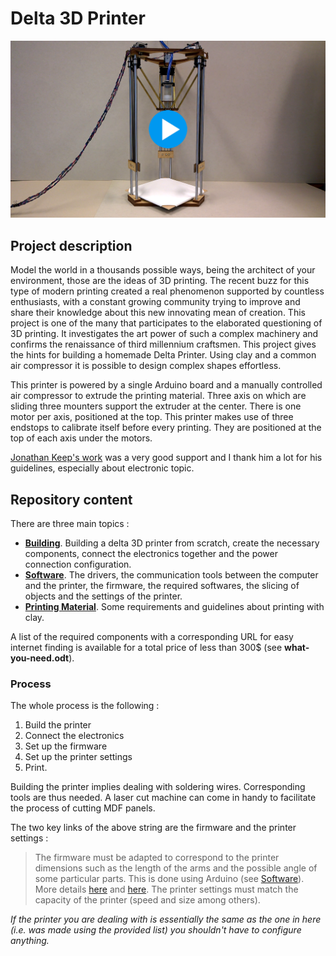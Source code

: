 # Delta 3D Printer

[![IMAGE ALT TEXT](https://github.com/Lorizio/Delta-3D-Printer/blob/master/img/Video.png)](https://vimeo.com/131369209)


## Project description
Model the world in a thousands possible ways, being the architect of your environment, those are the ideas of 3D printing. The recent buzz for this type of modern printing created a real phenomenon supported by countless enthusiasts, with a constant growing community trying to improve and share their knowledge about this new innovating mean of creation.
This project is one of the many that participates to the elaborated questioning of 3D printing. It investigates the art power of such a complex machinery and confirms the renaissance of third millennium craftsmen. This project gives the hints for building a homemade Delta Printer. Using clay and a common air compressor it is possible to design complex shapes effortless. 

This printer is powered by a single Arduino board and a manually controlled air compressor to extrude the printing material. Three axis on which are sliding three mounters support the extruder at the center. There is one motor per axis, positioned at the top. This printer makes use of three endstops to calibrate itself before every printing. They are positioned at the top of each axis under the motors.

[Jonathan Keep's work](http://www.keep-art.co.uk/index.htm) was a very good support and I thank him a lot for his guidelines, especially about electronic topic.


## Repository content
There are three main topics :
* [**Building**](https://github.com/Lorizio/Delta-3D-Printer/tree/master/building).
Building a delta 3D printer from scratch, create the necessary components, connect the electronics together and the power connection configuration.
* [**Software**](https://github.com/Lorizio/Delta-3D-Printer/tree/master/software).
The drivers, the communication tools between the computer and the printer, the firmware, the required softwares, the slicing of objects and the settings of the printer.
* [**Printing Material**](https://github.com/Lorizio/Delta-3D-Printer/tree/master/printing_material).
Some requirements and guidelines about printing with clay.

 A list of the required components with a corresponding URL for easy internet finding is available for a total price of less than 300$ (see __what-you-need.odt__).
 
### Process
 
 The whole process is the following :
 
 1. Build the printer 
 2. Connect the electronics
 3. Set up the firmware
 4. Set up the printer settings
 5. Print.
 
 
 Building the printer implies dealing with soldering wires. Corresponding tools are thus needed. A laser cut machine can come in handy to facilitate the process of cutting MDF panels.
 
 The two key links of the above string are the firmware and the printer settings : 
> The firmware must be adapted to correspond to the printer dimensions such as the length of the arms and the possible angle of some particular parts. This is done using Arduino (see [Software](https://github.com/Lorizio/Delta-3D-Printer/tree/master/software)). More details [here](http://www.repetier.com/firmware/v091/) and [here](http://www.repetier.com/documentation/repetier-firmware/rf-installation/). 
 > The printer settings must match the capacity of the printer (speed and size among others). 
 
_If the printer you are dealing with is essentially the same as the one in here (i.e. was made using the provided list) you shouldn't have to configure anything._


